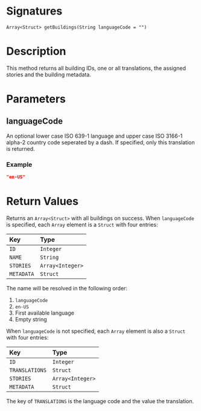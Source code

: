 <!---
{
    "category": "Rooms and Categories",
    "name": "getBuildings",
    "shortDescription": "Returns information about all buildings"
}
--->

# Signatures

```
Array<Struct> getBuildings(String languageCode = "")
```

# Description

This method returns all building IDs, one or all translations, the assigned stories and the building metadata.

# Parameters

## languageCode

An optional lower case ISO 639-1 language and upper case ISO 3166-1 alpha-2 country code seperated by a dash. If specified, only this translation is returned.

### Example

```json
"en-US"
```

# Return Values

Returns an `Array<Struct>` with all buildings on success. When `languageCode` is specified, each `Array` element is a `Struct` with four entries:

| Key  | Type      |
|:-----|:----------|
| `ID` | `Integer` |
| `NAME` | `String` |
| `STORIES` | `Array<Integer>` |
| `METADATA` | `Struct` |

The name will be resolved in the following order:

1. `languageCode`
2. `en-US`
3. First available language
4. Empty string

When `languageCode` is not specified, each `Array` element is also a `Struct` with four entries:

| Key  | Type      |
|:-----|:----------|
| `ID` | `Integer` |
| `TRANSLATIONS` | `Struct` |
| `STORIES` | `Array<Integer>` |
| `METADATA` | `Struct` |

The key of `TRANSLATIONS` is the language code and the value the translation.